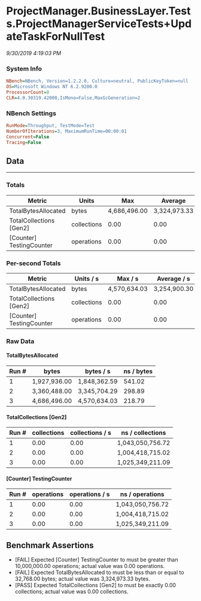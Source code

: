 ﻿# ProjectManager.BusinessLayer.Tests.ProjectManagerServiceTests+UpdateTaskForNullTest
_9/30/2019 4:19:03 PM_
### System Info
```ini
NBench=NBench, Version=1.2.2.0, Culture=neutral, PublicKeyToken=null
OS=Microsoft Windows NT 6.2.9200.0
ProcessorCount=8
CLR=4.0.30319.42000,IsMono=False,MaxGcGeneration=2
```

### NBench Settings
```ini
RunMode=Throughput, TestMode=Test
NumberOfIterations=3, MaximumRunTime=00:00:01
Concurrent=False
Tracing=False
```

## Data
-------------------

### Totals
|          Metric |           Units |             Max |         Average |             Min |          StdDev |
|---------------- |---------------- |---------------- |---------------- |---------------- |---------------- |
|TotalBytesAllocated |           bytes |    4,686,496.00 |    3,324,973.33 |    1,927,936.00 |    1,379,622.88 |
|TotalCollections [Gen2] |     collections |            0.00 |            0.00 |            0.00 |            0.00 |
|[Counter] TestingCounter |      operations |            0.00 |            0.00 |            0.00 |            0.00 |

### Per-second Totals
|          Metric |       Units / s |         Max / s |     Average / s |         Min / s |      StdDev / s |
|---------------- |---------------- |---------------- |---------------- |---------------- |---------------- |
|TotalBytesAllocated |           bytes |    4,570,634.03 |    3,254,900.30 |    1,848,362.59 |    1,363,405.47 |
|TotalCollections [Gen2] |     collections |            0.00 |            0.00 |            0.00 |            0.00 |
|[Counter] TestingCounter |      operations |            0.00 |            0.00 |            0.00 |            0.00 |

### Raw Data
#### TotalBytesAllocated
|           Run # |           bytes |       bytes / s |      ns / bytes |
|---------------- |---------------- |---------------- |---------------- |
|               1 |    1,927,936.00 |    1,848,362.59 |          541.02 |
|               2 |    3,360,488.00 |    3,345,704.29 |          298.89 |
|               3 |    4,686,496.00 |    4,570,634.03 |          218.79 |

#### TotalCollections [Gen2]
|           Run # |     collections | collections / s |ns / collections |
|---------------- |---------------- |---------------- |---------------- |
|               1 |            0.00 |            0.00 |1,043,050,756.72 |
|               2 |            0.00 |            0.00 |1,004,418,715.02 |
|               3 |            0.00 |            0.00 |1,025,349,211.09 |

#### [Counter] TestingCounter
|           Run # |      operations |  operations / s | ns / operations |
|---------------- |---------------- |---------------- |---------------- |
|               1 |            0.00 |            0.00 |1,043,050,756.72 |
|               2 |            0.00 |            0.00 |1,004,418,715.02 |
|               3 |            0.00 |            0.00 |1,025,349,211.09 |


## Benchmark Assertions

* [FAIL] Expected [Counter] TestingCounter to must be greater than 10,000,000.00 operations; actual value was 0.00 operations.
* [FAIL] Expected TotalBytesAllocated to must be less than or equal to 32,768.00 bytes; actual value was 3,324,973.33 bytes.
* [PASS] Expected TotalCollections [Gen2] to must be exactly 0.00 collections; actual value was 0.00 collections.

